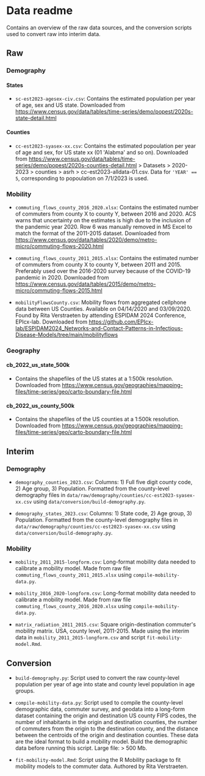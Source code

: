 # Data readme

Contains an overview of the raw data sources, and the conversion scripts used to convert raw into interim data.

## Raw

### Demography

#### States

+ `sc-est2023-agesex-civ.csv`: Contains the estimated population per year of age, sex and US state. Downloaded from https://www.census.gov/data/tables/time-series/demo/popest/2020s-state-detail.html 

#### Counties

+ `cc-est2023-syasex-xx.csv`: Contains the estimated popoulation per year of age and sex, for US state xx (01 'Alabma' and so on). Downloaded from https://www.census.gov/data/tables/time-series/demo/popest/2020s-counties-detail.html > Datasets > 2020-2023 > counties > asrh > cc-est2023-alldata-01.csv. Data for `'YEAR' == 5`, corresponding to popoulation on 7/1/2023	is used.

### Mobility

+ `commuting_flows_county_2016_2020.xlsx`: Contains the estimated number of commuters from county X to county Y, between 2016 and 2020. ACS warns that uncertainty on the estimates is high due to the inclusion of the pandemic year 2020. Row 6 was manually removed in MS Excel to match the format of the 2011-2015 dataset. Downloaded from https://www.census.gov/data/tables/2020/demo/metro-micro/commuting-flows-2020.html 

+ `commuting_flows_county_2011_2015.xlsx`: Contains the estimated number of commuters from county X to county Y, between 2011 and 2015. Preferably used over the 2016-2020 survey because of the COVID-19 pandemic in 2020. Downloaded from https://www.census.gov/data/tables/2015/demo/metro-micro/commuting-flows-2015.html

+ `mobilityFlowsCounty.csv`: Mobility flows from aggregated cellphone data between US Counties. Available on 04/14/2020 and 03/09/2020. Found by Rita Verstraeten by attending ESPIDAM 2024 Conference, EPIcx-lab. Downloaded from https://github.com/EPIcx-lab/ESPIDAM2024_Networks-and-Contact-Patterns-in-Infectious-Disease-Models/tree/main/mobilityflows

### Geography

#### cb_2022_us_state_500k

+ Contains the shapefiles of the US states at a 1:500k resolution. Downloaded from https://www.census.gov/geographies/mapping-files/time-series/geo/carto-boundary-file.html 

#### cb_2022_us_county_500k

+ Contains the shapefiles of the US counties at a 1:500k resolution. Downloaded from https://www.census.gov/geographies/mapping-files/time-series/geo/carto-boundary-file.html 


## Interim

### Demography

+ `demography_counties_2023.csv`: Columns: 1) Full five digit county code, 2) Age group, 3) Population. Formatted from the county-level demography files in `data/raw/demography/counties/cc-est2023-syasex-xx.csv` using `data/conversion/build-demography.py`. 

+ `demography_states_2023.csv`: Columns: 1) State code, 2) Age group, 3) Population. Formatted from the county-level demography files in `data/raw/demography/counties/cc-est2023-syasex-xx.csv` using `data/conversion/build-demography.py`. 

### Mobility

+ `mobility_2011_2015-longform.csv`: Long-format mobility data needed to calibrate a mobility model. Made from raw file `commuting_flows_county_2011_2015.xlsx` using `compile-mobility-data.py`.

+ `mobility_2016_2020-longform.csv`: Long-format mobility data needed to calibrate a mobility model. Made from raw file `commuting_flows_county_2016_2020.xlsx` using `compile-mobility-data.py`.

+ `matrix_radiation_2011_2015.csv`: Square origin-destination commuter's mobility matrix. USA, county level, 2011-2015. Made using the interim data in `mobility_2011_2015-longform.csv` and script `fit-mobility-model.Rmd`.


## Conversion

+ `build-demography.py`: Script used to convert the raw county-level population per year of age into state and county level population in age groups.

+ `compile-mobility-data.py`: Script used to compile the county-level demographic data, commuter survey, and geodata into a long-form dataset containing the origin and destination US county FIPS codes, the number of inhabitants in the origin and destination counties, the number of commuters from the origin to the destination county, and the distance between the centroids of the origin and destination counties. These data are the ideal format to build a mobility model. Build the demographic data before running this script. Large file: > 500 Mb.

+ `fit-mobility-model.Rmd`: Script using the R Mobility package to fit mobility models to the commuter data. Authored by Rita Verstraeten.